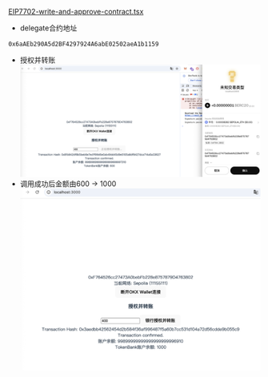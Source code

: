 [EIP7702-write-and-approve-contract.tsx](./EIP7702-write-and-approve-contract.tsx)
- delegate合约地址
```
0x6aAEb290A5d2BF4297924A6abE02502aeA1b1159
```
- 授权并转账
![发起EIP7702交易](./send_eip7702.png)
- 调用成功后金额由600 -> 1000
![EIP7702交易成功](./finish_eip7702.png)
